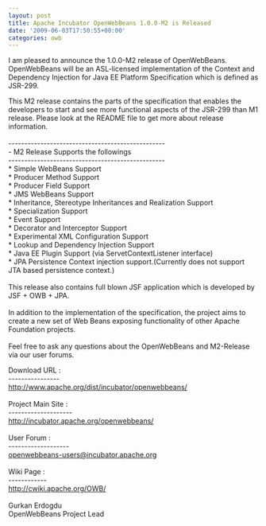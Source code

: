 ```yaml
---
layout: post
title: Apache Incubator OpenWebBeans 1.0.0-M2 is Released
date: '2009-06-03T17:50:55+00:00'
categories: owb
---
```

<p>I am pleased to announce the 1.0.0-M2 release of OpenWebBeans. OpenWebBeans will be an ASL-licensed implementation of the Context and Dependency Injection for Java EE Platform Specification which is defined as JSR-299.<br /></p><p>This M2 release contains the parts of the specification that enables the developers to start and see more functional aspects of the JSR-299 than M1 release. Please look at the README file to get more about release information.<br /><br />-------------------------------------------------<br />- M2 Release Supports the followings<br />-------------------------------------------------<br />* Simple WebBeans Support<br />* Producer Method Support<br />* Producer Field Support<br />* JMS WebBeans Support<br />* Inheritance, Stereotype Inheritances and Realization Support<br />* Specialization Support<br />* Event Support<br />* Decorator and Interceptor Support<br />* Experimental XML Configuration Support<br />* Lookup and Dependency Injection Support<br />* Java EE Plugin Support (via ServetContextListener interface)<br />* JPA Persistence Context injection support.(Currently does not support JTA based persistence context.)<br /><br />This release also contains full blown JSF application which is developed by JSF + OWB + JPA.<br /><br />In addition to the implementation of the specification, the project aims to create a new set of Web Beans exposing functionality of other Apache Foundation projects.<br /><br />Feel free to ask any questions about the OpenWebBeans and M2-Release via our user forums.<br /></p><p>Download URL :<br />----------------<br /><a href="http://www.apache.org/dist/incubator/openwebbeans/">http://www.apache.org/dist/incubator/openwebbeans/</a><br /><br />Project Main Site :<br />--------------------<br /><a href="http://incubator.apache.org/openwebbeans/">http://incubator.apache.org/openwebbeans/</a><br /><br />User Forum :<br />-------------------<br /><a href="openwebbeans-users@incubator.apache.org">openwebbeans-users@incubator.apache.org</a><br /><br />Wiki Page :<br />------------<br /><a href="http://cwiki.apache.org/OWB/">http://cwiki.apache.org/OWB/</a><br /><br />Gurkan Erdogdu<br />OpenWebBeans Project Lead <br />
</p>

